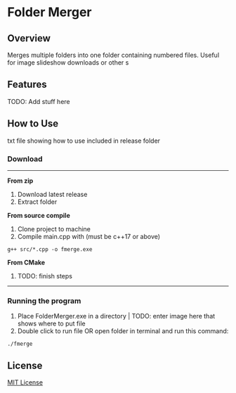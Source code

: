 # Folder Merger
## Overview
Merges multiple folders into one folder containing numbered files. Useful for image slideshow downloads or other s
## Features
TODO: Add stuff here
<!--- ![alt text](https://github.com/[username]/[reponame]/blob/[branch]/image.jpg?raw=true) = Add Images With This Method--->


## How to Use
txt file showing how to use included in release folder
### Download
---
**From zip**
1. Download latest release
2. Extract folder

**From source compile**
1. Clone project to machine
2. Compile main.cpp with (must be c++17 or above)
```console
g++ src/*.cpp -o fmerge.exe
```

**From CMake**
1. TODO: finish steps
---
### Running the program
1. Place FolderMerger.exe in a directory | TODO: enter image here that shows where to put file
2. Double click to run file OR open folder in terminal and run this command:
```console
./fmerge
```

## License
[MIT License](https://github.com/BroknApples/Multi-Program-Runner-Script/blob/main/LICENSE.md)
